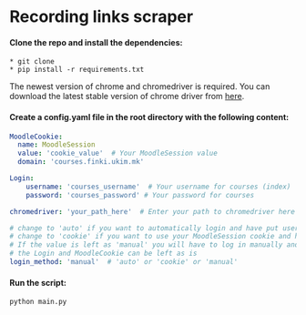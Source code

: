 # Recording links scraper

#### Clone the repo and install the dependencies:

    * git clone
    * pip install -r requirements.txt

The newest version of chrome and chromedriver is required. You can download the latest stable version of chrome driver from [here](https://chromedriver.chromium.org/home).
#### Create a config.yaml file in the root directory with the following content:
```yaml
MoodleCookie:
  name: MoodleSession
  value: 'cookie_value'  # Your MoodleSession value
  domain: 'courses.finki.ukim.mk'

Login:
    username: 'courses_username'  # Your username for courses (index)
    password: 'courses_password' # Your password for courses

chromedriver: 'your_path_here'  # Enter your path to chromedriver here or chromedriver.exe if it is in path

# change to 'auto' if you want to automatically login and have put username and password above
# change to 'cookie' if you want to use your MoodleSession cookie and have put it above
# If the value is left as 'manual' you will have to log in manually and only the chromedriver: needs to be changed 
# the Login and MoodleCookie can be left as is
login_method: 'manual'  # 'auto' or 'cookie' or 'manual'
```
#### Run the script:
    python main.py
